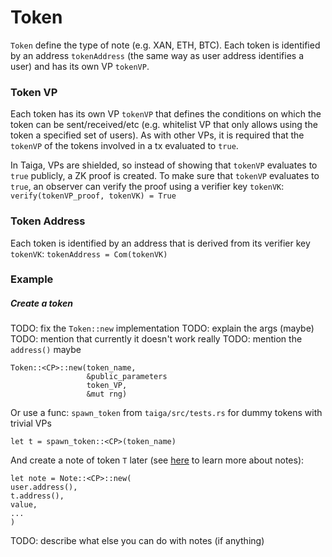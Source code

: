 # Token

`Token` define the type of note (e.g. XAN, ETH, BTC). Each token is identified by an address `tokenAddress` (the same way as user address identifies a user) and has its own VP `tokenVP`.

### Token VP
Each token has its own VP `tokenVP` that defines the conditions on which the token can be sent/received/etc (e.g. whitelist VP that only allows using the token a specified set of users). As with other VPs, it is required that the `tokenVP` of the tokens involved in a tx evaluated to `true`.

In Taiga, VPs are shielded, so instead of showing that `tokenVP` evaluates to `true` publicly, a ZK proof is created. To make sure that `tokenVP`  evaluates to `true`, an observer can verify the proof using  a verifier key `tokenVK`:
`verify(tokenVP_proof, tokenVK) = True`

### Token Address
Each token is identified by an address that is derived from its verifier key `tokenVK`:
`tokenAddress = Com(tokenVK)`


### Example
##### Create a token
TODO: fix the `Token::new` implementation
TODO: explain the args (maybe)
TODO: mention that currently it doesn't work really
TODO: mention the `address()` maybe

```
Token::<CP>::new(token_name, 
				 &public_parameters
				 token_VP, 
				 &mut rng)
```

Or use a func: `spawn_token` from `taiga/src/tests.rs` for dummy tokens with trivial VPs

```
let t = spawn_token::<CP>(token_name)
```

And create a note of token `T` later (see [here]() to learn more about notes):
```
let note = Note::<CP>::new(
user.address(),
t.address(),
value,
...
)
```

TODO: describe what else you can do with notes (if anything)